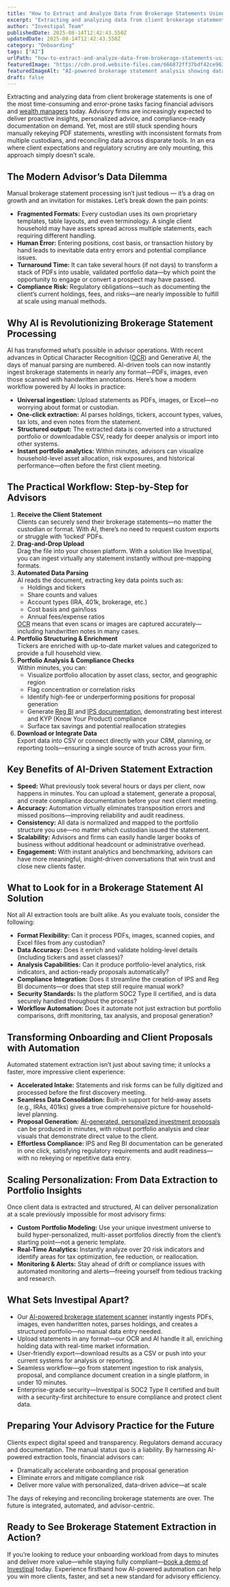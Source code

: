 ```yaml
---
title: "How to Extract and Analyze Data from Brokerage Statements Using AI: A Practical Guide for Advisors"
excerpt: "Extracting and analyzing data from client brokerage statements is one of the most time-consuming and error-prone tasks facing financial advisors and wealth managers today."
author: "Investipal Team"
publishedDate: 2025-08-14T12:42:43.550Z
updatedDate: 2025-08-14T12:42:43.550Z
category: "Onboarding"
tags: ["AI"]
urlPath: "how-to-extract-and-analyze-data-from-brokerage-statements-using-ai-a-practical-guide-for-advisors"
featuredImage: "https://cdn.prod.website-files.com/666872ff37bdf42ce9637d77/689dd9c33d86dc2927d35f47_6882b2d7ce959d914991066b_5%2520Common%2520Bottlenecks%2520in%2520Financial%2520Advisor%2520Sales%2520and%2520How%2520to%2520Fix%2520Them%2520(17).png"
featuredImageAlt: "AI-powered brokerage statement analysis showing data extraction and analysis workflow for financial advisors"
draft: false
---
```

<p id="">Extracting and analyzing data from client brokerage statements is one of the most time-consuming and error-prone tasks facing financial advisors and <a href="/segments/wealth-managers">wealth managers</a> today. Advisory firms are increasingly expected to deliver proactive insights, personalized advice, and compliance-ready documentation on demand. Yet, most are still stuck spending hours manually rekeying PDF statements, wrestling with inconsistent formats from multiple custodians, and reconciling data across disparate tools. In an era where client expectations and regulatory scrutiny are only mounting, this approach simply doesn’t scale.</p><h2 id="">The Modern Advisor’s Data Dilemma</h2><p id="">Manual brokerage statement processing isn’t just tedious — it’s a drag on growth and an invitation for mistakes. Let’s break down the pain points:</p><ul id=""><li id=""><strong id="">Fragmented Formats:</strong> Every custodian uses its own proprietary templates, table layouts, and even terminology. A single client household may have assets spread across multiple statements, each requiring different handling.</li><li id=""><strong id="">Human Error:</strong> Entering positions, cost basis, or transaction history by hand leads to inevitable data entry errors and potential compliance issues.</li><li id=""><strong id="">Turnaround Time:</strong> It can take several hours (if not days) to transform a stack of PDFs into usable, validated portfolio data—by which point the opportunity to engage or convert a prospect may have passed.</li><li id=""><strong id="">Compliance Risk:</strong> Regulatory obligations—such as documenting the client’s current holdings, fees, and risks—are nearly impossible to fulfill at scale using manual methods.</li></ul><h2 id="">Why AI is Revolutionizing Brokerage Statement Processing</h2><p id="">AI has transformed what’s possible in advisor operations. With recent advances in Optical Character Recognition (<a href="/features/automated-statement-scanner">OCR</a>) and Generative AI, the days of manual parsing are numbered. AI-driven tools can now instantly ingest brokerage statements in nearly any format—PDFs, images, even those scanned with handwritten annotations. Here’s how a modern workflow powered by AI looks in practice:</p><ul id=""><li id=""><strong id="">Universal ingestion:</strong> Upload statements as PDFs, images, or Excel—no worrying about format or custodian.</li><li id=""><strong id="">One-click extraction:</strong> AI parses holdings, tickers, account types, values, tax lots, and even notes from the statement.</li><li id=""><strong id="">Structured output:</strong> The extracted data is converted into a structured portfolio or downloadable CSV, ready for deeper analysis or import into other systems.</li><li id=""><strong id="">Instant portfolio analytics:</strong> Within minutes, advisors can visualize household-level asset allocation, risk exposures, and historical performance—often before the first client meeting.</li></ul><h2 id="">The Practical Workflow: Step-by-Step for Advisors</h2><ol id=""><li id=""><strong id="">Receive the Client Statement</strong><br>Clients can securely send their brokerage statements—no matter the custodian or format. With AI, there’s no need to request custom exports or struggle with ‘locked’ PDFs.</li><li id=""><strong id="">Drag-and-Drop Upload</strong><br>Drag the file into your chosen platform. With a solution like Investipal, you can ingest virtually any statement instantly without pre-mapping formats.</li><li id=""><strong id="">Automated Data Parsing</strong><br>AI reads the document, extracting key data points such as:<ul id=""><li id="">Holdings and tickers</li><li id="">Share counts and values</li><li id="">Account types (IRA, 401k, brokerage, etc.)</li><li id="">Cost basis and gain/loss</li><li id="">Annual fees/expense ratios</li></ul><a href="/features/automated-statement-scanner">OCR</a> means that even scans or images are captured accurately—including handwritten notes in many cases.</li><li id=""><strong id="">Portfolio Structuring & Enrichment</strong><br>Tickers are enriched with up-to-date market values and categorized to provide a full household view.</li><li id=""><strong id="">Portfolio Analysis & Compliance Checks</strong><br>Within minutes, you can:<ul id=""><li id="">Visualize portfolio allocation by asset class, sector, and geographic region</li><li id="">Flag concentration or correlation risks</li><li id="">Identify high-fee or underperforming positions for proposal generation</li><li id="">Generate <a href="/features/regulation-best-interest-generator" id="">Reg BI</a> and <a href="/features/investment-policy-statements" id="">IPS documentation</a>, demonstrating best interest and KYP (Know Your Product) compliance</li><li id="">Surface tax savings and potential reallocation strategies</li></ul></li><li id=""><strong id="">Download or Integrate Data</strong><br>Export data into CSV or connect directly with your CRM, planning, or reporting tools—ensuring a single source of truth across your firm.</li></ol><h2 id="">Key Benefits of AI-Driven Statement Extraction</h2><ul id=""><li id=""><strong id="">Speed:</strong> What previously took several hours or days per client, now happens in minutes. You can upload a statement, generate a proposal, and create compliance documentation before your next client meeting.</li><li id=""><strong id="">Accuracy:</strong> Automation virtually eliminates transposition errors and missed positions—improving reliability and audit readiness.</li><li id=""><strong id="">Consistency:</strong> All data is normalized and mapped to the portfolio structure you use—no matter which custodian issued the statement.</li><li id=""><strong id="">Scalability:</strong> Advisors and firms can easily handle larger books of business without additional headcount or administrative overhead.</li><li id=""><strong id="">Engagement:</strong> With instant analytics and benchmarking, advisors can have more meaningful, insight-driven conversations that win trust and close new clients faster.</li></ul><h2 id="">What to Look for in a Brokerage Statement AI Solution</h2><p id="">Not all AI extraction tools are built alike. As you evaluate tools, consider the following:</p><ul id=""><li id=""><strong id="">Format Flexibility:</strong> Can it process PDFs, images, scanned copies, and Excel files from any custodian?</li><li id=""><strong id="">Data Accuracy:</strong> Does it enrich and validate holding-level details (including tickers and asset classes)?</li><li id=""><strong id="">Analysis Capabilities:</strong> Can it produce portfolio-level analytics, risk indicators, and action-ready proposals automatically?</li><li id=""><strong id="">Compliance Integration:</strong> Does it streamline the creation of IPS and Reg BI documents—or does that step still require manual work?</li><li id=""><strong id="">Security Standards:</strong> Is the platform SOC2 Type II certified, and is data securely handled throughout the process?</li><li id=""><strong id="">Workflow Automation:</strong> Does it automate not just extraction but portfolio comparisons, drift monitoring, tax analysis, and proposal generation?</li></ul><h2 id="">Transforming Onboarding and Client Proposals with Automation</h2><p id="">Automated statement extraction isn’t just about saving time; it unlocks a faster, more impressive client experience:</p><ul id=""><li id=""><strong id="">Accelerated Intake:</strong> Statements and risk forms can be fully digitized and processed before the first discovery meeting.</li><li id=""><strong id="">Seamless Data Consolidation:</strong> Built-in support for held-away assets (e.g., IRAs, 401ks) gives a true comprehensive picture for household-level planning.</li><li id=""><strong id="">Proposal Generation:</strong> <a href="/blog/next-gen-proposal-generation-for-financial-advisors" id="">AI-generated, personalized investment proposals</a> can be produced in minutes, with robust portfolio analysis and clear visuals that demonstrate direct value to the client.</li><li id=""><strong id="">Effortless Compliance:</strong> IPS and Reg BI documentation can be generated in one click, satisfying regulatory requirements and audit readiness—with no rekeying or repetitive data entry.</li></ul><h2 id="">Scaling Personalization: From Data Extraction to Portfolio Insights</h2><p id="">Once client data is extracted and structured, AI can deliver personalization at a scale previously impossible for most advisory firms:</p><ul id=""><li id=""><strong id="">Custom Portfolio Modeling:</strong> Use your unique investment universe to build hyper-personalized, multi-asset portfolios directly from the client’s starting point—not a generic template.</li><li id=""><strong id="">Real-Time Analytics:</strong> Instantly analyze over 20 risk indicators and identify areas for tax optimization, fee reduction, or reallocation.</li><li id=""><strong id="">Monitoring & Alerts:</strong> Stay ahead of drift or compliance issues with automated monitoring and alerts—freeing yourself from tedious tracking and research.</li></ul><h2 id="">What Sets Investipal Apart?</h2><ul id=""><li id="">Our <a href="/features/automated-statement-scanner" id="">AI-powered brokerage statement scanner</a> instantly ingests PDFs, images, even handwritten notes, parses holdings, and creates a structured portfolio—no manual data entry needed.</li><li id="">Upload statements in any format—our OCR and AI handle it all, enriching holding data with real-time market information.</li><li id="">User-friendly export—download results as a CSV or push into your current systems for analysis or reporting.</li><li id="">Seamless workflow—go from statement ingestion to risk analysis, proposal, and compliance document creation in a single platform, in under 10 minutes.</li><li id="">Enterprise-grade security—Investipal is SOC2 Type II certified and built with a security-first architecture to ensure compliance and protect client data.</li></ul><h2 id="">Preparing Your Advisory Practice for the Future</h2><p id="">Clients expect digital speed and transparency. Regulators demand accuracy and documentation. The manual status quo is a liability. By harnessing AI-powered extraction tools, financial advisors can:</p><ul id=""><li id="">Dramatically accelerate onboarding and proposal generation</li><li id="">Eliminate errors and mitigate compliance risk</li><li id="">Deliver more value with personalized, data-driven advice—at scale</li></ul><p id="">The days of rekeying and reconciling brokerage statements are over. The future is integrated, automated, and advisor-centric.</p><h2 id="">Ready to See Brokerage Statement Extraction in Action?</h2><p id="">If you’re looking to reduce your onboarding workload from days to minutes and deliver more value—while staying fully compliant—<a href="/book-a-demo" id="">book a demo of Investipal</a> today. Experience firsthand how AI-powered automation can help you win more clients, faster, and set a new standard for advisory efficiency.</p>